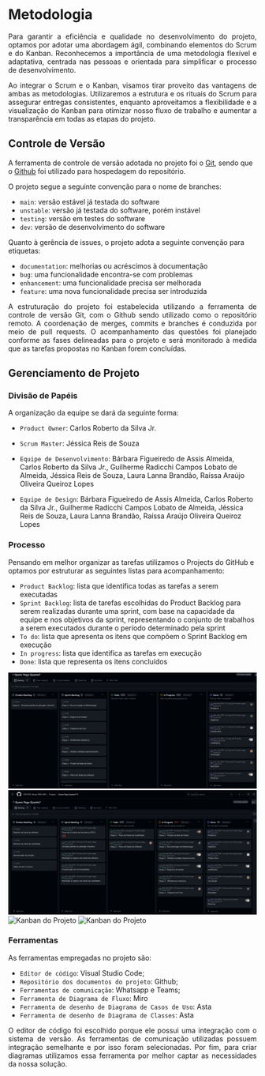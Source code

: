 
# Metodologia

<p align="justify">Para garantir a eficiência e qualidade no desenvolvimento do projeto, optamos por adotar uma abordagem ágil, combinando elementos do Scrum e do Kanban. Reconhecemos a importância de uma metodologia flexível e adaptativa, centrada nas pessoas e orientada para simplificar o processo de desenvolvimento.

<p align="justify">Ao integrar o Scrum e o Kanban, visamos tirar proveito das vantagens de ambas as metodologias. Utilizaremos a estrutura e os rituais do Scrum para assegurar entregas consistentes, enquanto aproveitamos a flexibilidade e a visualização do Kanban para otimizar nosso fluxo de trabalho e aumentar a transparência em todas as etapas do projeto.

## Controle de Versão

A ferramenta de controle de versão adotada no projeto foi o
[Git](https://git-scm.com/), sendo que o [Github](https://github.com)
foi utilizado para hospedagem do repositório.

O projeto segue a seguinte convenção para o nome de branches:

- `main`: versão estável já testada do software
- `unstable`: versão já testada do software, porém instável
- `testing`: versão em testes do software
- `dev`: versão de desenvolvimento do software

Quanto à gerência de issues, o projeto adota a seguinte convenção para
etiquetas:

- `documentation`: melhorias ou acréscimos à documentação
- `bug`: uma funcionalidade encontra-se com problemas
- `enhancement`: uma funcionalidade precisa ser melhorada
- `feature`: uma nova funcionalidade precisa ser introduzida

<p align="justify">A estruturação do projeto foi estabelecida utilizando a ferramenta de controle de versão Git, com o Github sendo utilizado como o repositório remoto. A coordenação de merges, commits e branches é conduzida por meio de pull requests. O acompanhamento das questões foi planejado conforme as fases delineadas para o projeto e será monitorado à medida que as tarefas propostas no Kanban forem concluídas.

## Gerenciamento de Projeto

### Divisão de Papéis

A organização da equipe se dará da seguinte forma:

- `Product Owner`: Carlos Roberto da Silva Jr.
- `Scrum Master`: Jéssica Reis de Souza
- `Equipe de Desenvolvimento`: Bárbara Figueiredo de Assis Almeida, Carlos Roberto da Silva Jr., Guilherme Radicchi Campos Lobato de Almeida, Jéssica Reis de Souza, Laura Lanna Brandão, Raíssa Araújo Oliveira Queiroz Lopes

- `Equipe de Design`: Bárbara Figueiredo de Assis Almeida, Carlos Roberto da Silva Jr., Guilherme Radicchi Campos Lobato de Almeida, Jéssica Reis de Souza, Laura Lanna Brandão, Raíssa Araújo Oliveira Queiroz Lopes

### Processo

Pensando em melhor organizar as tarefas utilizamos o Projects do GitHub e optamos por estruturar as seguintes listas para acompanhamento:

- `Product Backlog`: lista que identifica todas as tarefas a serem executadas
- `Sprint Backlog`:  lista de tarefas escolhidas do Product Backlog para serem realizadas durante uma sprint, com base na capacidade da equipe e nos objetivos da sprint, representando o conjunto de trabalhos a serem executados durante o período determinado pela sprint    
- `To do`: lista que apresenta os itens que compõem o Sprint Backlog em execução
- `In progress`: lista que identifica as tarefas em execução
- `Done`: lista que representa os itens concluídos

<img src="https://github.com/ICEI-PUC-Minas-PMV-ADS/pmv-ads-2024-1-e2-proj-int-t5-quem-paga-quanto/blob/main/docs/img/Kanban.png" alt="Kanban do Projeto">
<img src="https://github.com/ICEI-PUC-Minas-PMV-ADS/pmv-ads-2024-1-e2-proj-int-t5-quem-paga-quanto/blob/main/docs/img/Kanban2.png" alt="Kanban do Projeto">
<img src="https://github.com/ICEI-PUC-Minas-PMV-ADS/pmv-ads-2024-1-e2-proj-int-t5-quem-paga-quanto/assets/129530573/bf36ca52-7496-49a5-b732-7f212f14d12d" alt="Kanban do Projeto">
<img src="https://github.com/ICEI-PUC-Minas-PMV-ADS/pmv-ads-2024-1-e2-proj-int-t5-quem-paga-quanto/assets/129530573/746e98ee-550c-420a-8995-0fdb59eea1ef" alt="Kanban do Projeto">



### Ferramentas

As ferramentas empregadas no projeto são:

- `Editor de código`: Visual Studio Code;
- `Repositório dos documentos do projeto`: Github;
- `Ferramentas de comunicação`: Whatsapp e Teams;
- `Ferramenta de Diagrama de Fluxo`: Miro
- `Ferramenta de desenho de Diagrama de Casos de Uso`: Asta
- `Ferramenta de desenho de Diagrama de Classes`: Asta

<p align="justify">O editor de código foi escolhido porque ele possui uma integração com o
sistema de versão. As ferramentas de comunicação utilizadas possuem
integração semelhante e por isso foram selecionadas. Por fim, para criar
diagramas utilizamos essa ferramenta por melhor captar as
necessidades da nossa solução.
